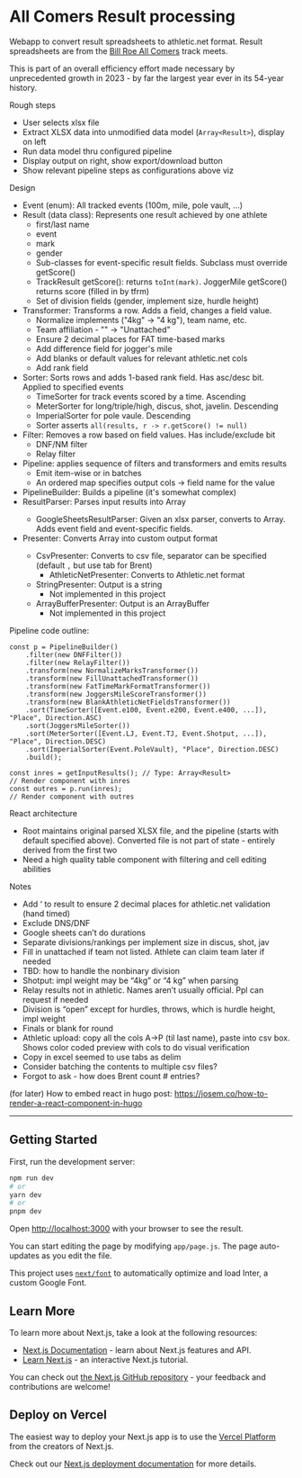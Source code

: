 # All Comers Result processing

Webapp to convert result spreadsheets to athletic.net format. Result spreadsheets
are from the [Bill Roe All Comers](https://clubnorthwest.org/all-comers) track meets.

This is part of an overall efficiency effort made necessary by unprecedented
growth in 2023 - by far the largest year ever in its 54-year history.

Rough steps
 * User selects xlsx file
 * Extract XLSX data into unmodified data model (`Array<Result>`), display on left
 * Run data model thru configured pipeline 
 * Display output on right, show export/download button
 * Show relevant pipeline steps as configurations above viz

Design
 * Event (enum): All tracked events (100m, mile, pole vault, ...)
 * Result (data class): Represents one result achieved by one athlete
    * first/last name
    * event
    * mark
    * gender
    * Sub-classes for event-specific result fields. Subclass must override getScore()
    * TrackResult getScore(): returns `toInt(mark)`. JoggerMile getScore() returns score (filled in by tfrm)
    * Set of division fields (gender, implement size, hurdle height)
 * Transformer: Transforms a row. Adds a field, changes a field value.
    * Normalize implements ("4kg" -> "4 kg"), team name, etc.
    * Team affiliation - "" -> "Unattached"
    * Ensure 2 decimal places for FAT time-based marks
    * Add difference field for jogger's mile
    * Add blanks or default values for relevant athletic.net cols
    * Add rank field
 * Sorter: Sorts rows and adds 1-based rank field. Has asc/desc bit. Applied to specified events
    * TimeSorter for track events scored by a time. Ascending
    * MeterSorter for long/triple/high, discus, shot, javelin. Descending
    * ImperialSorter for pole vaule. Descending
    * Sorter asserts `all(results, r -> r.getScore() != null)`
 * Filter: Removes a row based on field values. Has include/exclude bit
    * DNF/NM filter
    * Relay filter
 * Pipeline: applies sequence of filters and transformers and emits results
    * Emit item-wise or in batches
    * An ordered map specifies output cols -> field name for the value
 * PipelineBuilder: Builds a pipeline (it's somewhat complex)
 * ResultParser: Parses input results into Array<Result>
    * GoogleSheetsResultParser: Given an xlsx parser, converts to Array<Result>.
      Adds event field and event-specific fields.
 * Presenter: Converts Array<Result> into custom output format
    * CsvPresenter: Converts to csv file, separator can be specified (default `,` but use tab for Brent)
        * AthleticNetPresenter: Converts to Athletic.net format
    * StringPresenter: Output is a string
        * Not implemented in this project
    * ArrayBufferPresenter: Output is an ArrayBuffer
        * Not implemented in this project

Pipeline code outline:
```
const p = PipelineBuilder()
    .filter(new DNFFilter())
    .filter(new RelayFilter())
    .transform(new NormalizeMarksTransformer())
    .transform(new FillUnattachedTransformer())
    .transform(new FatTimeMarkFormatTransformer())
    .transform(new JoggersMileScoreTransformer())
    .transform(new BlankAthleticNetFieldsTransformer())
    .sort(TimeSorter([Event.e100, Event.e200, Event.e400, ...]), "Place", Direction.ASC)
    .sort(JoggersMileSorter())
    .sort(MeterSorter([Event.LJ, Event.TJ, Event.Shotput, ...]), "Place", Direction.DESC)
    .sort(ImperialSorter(Event.PoleVault), "Place", Direction.DESC)
    .build();

const inres = getInputResults(); // Type: Array<Result>
// Render component with inres
const outres = p.run(inres);
// Render component with outres
```

React architecture
 * Root maintains original parsed XLSX file, and the pipeline (starts with
   default specified above). Converted file is not part of state - entirely
   derived from the first two
 * Need a high quality table component with filtering and cell editing abilities


Notes
 * Add ‘ to result to ensure 2 decimal places for athletic.net validation (hand timed)
 * Exclude DNS/DNF
 * Google sheets can’t do durations
 * Separate divisions/rankings per implement size in discus, shot, jav
 * Fill in unattached if team not listed. Athlete can claim team later if needed
 * TBD: how to handle the nonbinary division
 * Shotput: impl weight may be “4kg” or “4 kg” when parsing
 * Relay results not in athletic. Names aren’t usually official. Ppl can request if needed
 * Division is “open” except for hurdles, throws, which is hurdle height, impl weight
 * Finals or blank for round
 * Athletic upload: copy all the cols A->P (til last name), paste into csv box. Shows color coded preview with cols to do visual verification
 * Copy in excel seemed to use tabs as delim
 * Consider batching the contents to multiple csv files?
 * Forgot to ask - how does Brent count # entries?

(for later) How to embed react in hugo post:
https://josem.co/how-to-render-a-react-component-in-hugo

--------

## Getting Started

First, run the development server:

```bash
npm run dev
# or
yarn dev
# or
pnpm dev
```

Open [http://localhost:3000](http://localhost:3000) with your browser to see the result.

You can start editing the page by modifying `app/page.js`. The page auto-updates as you edit the file.

This project uses [`next/font`](https://nextjs.org/docs/basic-features/font-optimization) to automatically optimize and load Inter, a custom Google Font.

## Learn More

To learn more about Next.js, take a look at the following resources:

- [Next.js Documentation](https://nextjs.org/docs) - learn about Next.js features and API.
- [Learn Next.js](https://nextjs.org/learn) - an interactive Next.js tutorial.

You can check out [the Next.js GitHub repository](https://github.com/vercel/next.js/) - your feedback and contributions are welcome!

## Deploy on Vercel

The easiest way to deploy your Next.js app is to use the [Vercel Platform](https://vercel.com/new?utm_medium=default-template&filter=next.js&utm_source=create-next-app&utm_campaign=create-next-app-readme) from the creators of Next.js.

Check out our [Next.js deployment documentation](https://nextjs.org/docs/deployment) for more details.
